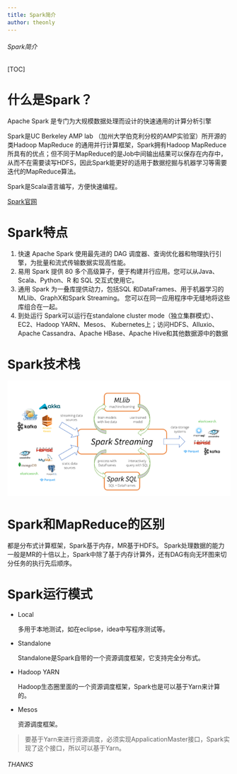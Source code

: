 ```yaml
---
title: Spark简介
author: theonly
---
```


###### Spark简介



[TOC]



# 什么是Spark？

Apache Spark 是专门为大规模数据处理而设计的快速通用的计算分析引擎

Spark是UC Berkeley AMP lab （加州大学伯克利分校的AMP实验室）所开源的类Hadoop MapReduce 的通用并行计算框架，Spark拥有Hadoop MapReduce所具有的优点；但不同于MapReduce的是Job中间输出结果可以保存在内存中，从而不在需要读写HDFS，因此Spark能更好的适用于数据挖掘与机器学习等需要迭代的MapReduce算法。

Spark是Scala语言编写，方便快速编程。

[Spark官网](http://spark.apache.org/docs/2.3.1/)

# Spark特点

1. 快速
    ‎Apache Spark 使用最先进的 DAG 调度器、查询优化器和物理执行引擎，为批量和流式传输数据实现高性能。‎
2. 易用
    Spark 提供 80 多个高级算子，便于构建并行应用。您可以从Java、Scala、Python、R 和 SQL ‎‎交互式使用‎‎它。‎
3. 通用
    ‎Spark 为一叠库提供动力，包括‎‎SQL 和DataFrames、用于机器学习的‎‎MLlib、GraphX‎‎和‎‎Spark Streaming。 ‎‎您可以在同一应用程序中无缝地将这些库组合在一起。‎
4. 到处运行
    Spark可以运行在standalone cluster mode（独立集群模式）、EC2、Hadoop YARN、Mesos、 Kubernetes上；访问HDFS、Alluxio、Apache Cassandra、Apache HBase、Apache Hive和其他数据源中的数据
    
    
# Spark技术栈
![Spark技术栈](./img/Spark技术栈.png)

# Spark和MapReduce的区别
都是分布式计算框架，Spark基于内存，MR基于HDFS。
Spark处理数据的能力一般是MR的十倍以上，Spark中除了基于内存计算外，还有DAG有向无环图来切分任务的执行先后顺序。

# Spark运行模式
- Local

    多用于本地测试，如在eclipse，idea中写程序测试等。
- Standalone

    Standalone是Spark自带的一个资源调度框架，它支持完全分布式。
    
- Hadoop YARN

    Hadoop生态圈里面的一个资源调度框架，Spark也是可以基于Yarn来计算的。
    
- Mesos

    资源调度框架。

> 要基于Yarn来进行资源调度，必须实现AppalicationMaster接口，Spark实现了这个接口，所以可以基于Yarn。



###### THANKS

